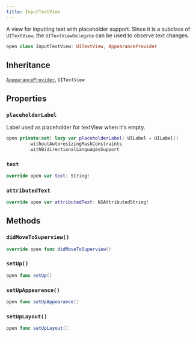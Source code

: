 ```yaml
---
title: InputTextView
---
```


A view for inputting text with placeholder support. Since it is a subclass
of `UITextView`, the `UITextViewDelegate` can be used to observe text changes.

``` swift
open class InputTextView: UITextView, AppearanceProvider 
```

## Inheritance

[`AppearanceProvider`](../../../utils/appearance-provider), `UITextView`

## Properties

### `placeholderLabel`

Label used as placeholder for textView when it's empty.

``` swift
open private(set) lazy var placeholderLabel: UILabel = UILabel()
        .withoutAutoresizingMaskConstraints
        .withBidirectionalLanguagesSupport
```

### `text`

``` swift
override open var text: String! 
```

### `attributedText`

``` swift
override open var attributedText: NSAttributedString! 
```

## Methods

### `didMoveToSuperview()`

``` swift
override open func didMoveToSuperview() 
```

### `setUp()`

``` swift
open func setUp() 
```

### `setUpAppearance()`

``` swift
open func setUpAppearance() 
```

### `setUpLayout()`

``` swift
open func setUpLayout() 
```
